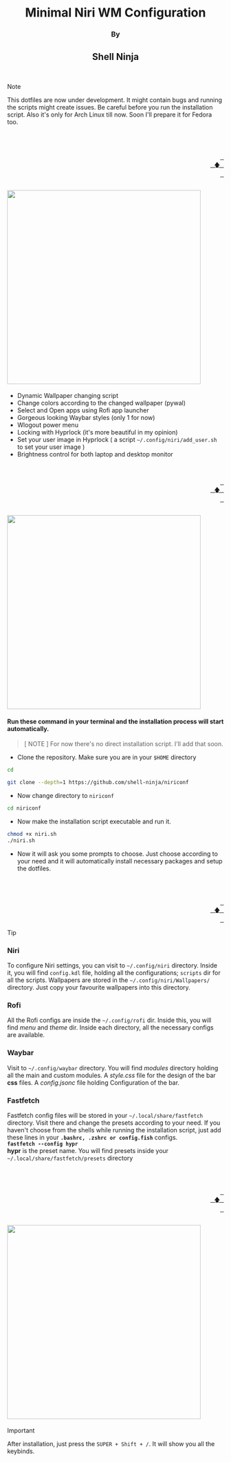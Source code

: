 <a id="top"></a>

<h1 align="center">Minimal Niri WM Configuration</h1>
<h3 align="center">By</h3>
<h2 align="center">Shell Ninja</h2>
<br>

> [!NOTE]
> This dotfiles are now under development. It might contain bugs and running the scripts might create issues. Be careful before you run the installation script. Also it's only for Arch Linux till now. Soon I'll prepare it for Fedora too.

<div align="center">

<br>

<!-- <a href="#screenshots"><kbd> <br> Screenshots <br> </kbd></a>&ensp;&ensp; -->
<!-- <a href="#update"><kbd> <br> Update <br> </kbd></a>&ensp;&ensp; -->
<!-- <a href="#config"><kbd> <br> Configuration <br> </kbd></a>&ensp;&ensp; -->
<!-- <a href="#keybinds"><kbd> <br> keyboard Shortcuts <br> </kbd></a>&ensp;&ensp; -->
<!-- <a href="#contrib"><kbd> <br> Contrubution <br> </kbd></a>&ensp;&ensp; -->
<!-- <a href="https://t.me/+OxKQy7Y6XWxjOTQ9"><kbd> <br> Telegram <br> </kbd></a> -->

</div>

<br>

<!-- <div align="right"> -->
<!--   <br> -->
<!--   <a href="#top"><kbd> <br> 🡅 <br> </kbd></a> -->
<!-- </div> -->
<!---->
<!-- <a id="screenshots"></a> -->
<!---->
<!-- ## <img src="https://readme-typing-svg.herokuapp.com?font=Lexend+Giga&size=25&pause=1000&color=90EE90&vCenter=true&width=435&height=25&lines=SCREENSHOTS" width="450"/> -->
<!---->
<!-- <details close> -->
<!-- <summary>Overall</summary> -->
<!-- <p align="center"> -->
<!--    <img aligh="center" width="49%" src="https://github.com/shell-ninja/Screen-Shots/blob/main/hyprconf/theme/1.png?raw=true" /> -->
<!--    <img aligh="center" width="49%" src="https://github.com/shell-ninja/Screen-Shots/blob/main/hyprconf/theme/2.png?raw=true" /> <br> -->
<!---->
<!--    <img aligh="center" width="49%" src="https://github.com/shell-ninja/Screen-Shots/blob/main/hyprconf/theme/3.png?raw=true" /> -->
<!--    <img aligh="center" width="49%" src="https://github.com/shell-ninja/Screen-Shots/blob/main/hyprconf/theme/4.png?raw=true" /> -->
<!---->
<!--    <img aligh="center" width="49%" src="https://github.com/shell-ninja/Screen-Shots/blob/main/hyprconf/theme/5.png?raw=true" /> -->
<!--    <img aligh="center" width="49%" src="https://github.com/shell-ninja/Screen-Shots/blob/main/hyprconf/theme/6.png?raw=true" /> -->
<!-- </p> <br> -->
<!-- </details> -->
<!---->
<!-- <details close> -->
<!-- <summary>Menu</summary> -->
<!-- <p align="center"> -->
<!--    <img aligh="center" width="49%" src="https://github.com/shell-ninja/Screen-Shots/blob/main/hyprconf/menu/1.png?raw=true" /> -->
<!--    <img aligh="center" width="49%" src="https://github.com/shell-ninja/Screen-Shots/blob/main/hyprconf/menu/2.png?raw=true" /> <br> -->
<!---->
<!--    <img aligh="center" width="49%" src="https://github.com/shell-ninja/Screen-Shots/blob/main/hyprconf/menu/4.png?raw=true" /> -->
<!--    <img aligh="center" width="49%" src="https://github.com/shell-ninja/Screen-Shots/blob/main/hyprconf/menu/3.png?raw=true" /> -->
<!--     <br> -->
<!---->
<!--    <img aligh="center" width="99%" src="https://github.com/shell-ninja/Screen-Shots/blob/main/hyprconf/clipboard.png?raw=true" /> -->
<!-- </p> <br> -->
<!-- </details> -->
<!---->
<!-- <details close> -->
<!-- <summary>Power Menu</summary> -->
<!-- <p align="center"> -->
<!--    <img aligh="center" width="49%" src="https://github.com/shell-ninja/Screen-Shots/blob/main/hyprconf/power/1.png?raw=true" /> -->
<!--    <img aligh="center" width="49%" src="https://github.com/shell-ninja/Screen-Shots/blob/main/hyprconf/power/2.png?raw=true" /> <br> -->
<!-- </p> <br> -->
<!-- </details> -->
<!---->
<!-- <details close> -->
<!-- <summary>Wallpaper</summary> -->
<!-- <p align="center"> -->
<!--    <img aligh="center" width="49%" src="https://github.com/shell-ninja/Screen-Shots/blob/main/hyprconf/wallpaper/1.png?raw=true" /> -->
<!--    <img aligh="center" width="49%" src="https://github.com/shell-ninja/Screen-Shots/blob/main/hyprconf/wallpaper/2.png?raw=true" /> <br> -->
<!-- </p> <br> -->
<!-- </details> -->
<!---->
<!-- <details close> -->
<!-- <summary>Lock Screen</summary> -->
<!-- <p align="center"> -->
<!--    <img aligh="center" width="49%" src="https://github.com/shell-ninja/Screen-Shots/blob/main/hyprconf/lockscreen/lock-1.png?raw=true" /> -->
<!--    <img aligh="center" width="49%" src="https://github.com/shell-ninja/Screen-Shots/blob/main/hyprconf/lockscreen/lock-2.png?raw=true" /> -->
<!--         <br> -->
<!--    <img aligh="center" width="49%" src="https://github.com/shell-ninja/Screen-Shots/blob/main/hyprconf/lockscreen/lock-3.png?raw=true" /> -->
<!--    <img aligh="center" width="49%" src="https://github.com/shell-ninja/Screen-Shots/blob/main/hyprconf/lockscreen/selecttheme.png?raw=true" /> -->
<!-- </p> -->
<!-- </details> -->
<!---->
<!-- <details close> -->
<!-- <summary>Login Screen (sddm)</summary> -->
<!-- <p align="center"> -->
<!--    <img aligh="center" width="49%" src="https://github.com/shell-ninja/Screen-Shots/blob/main/hyprconf/sddm/sddm1.jpg?raw=true" /> -->
<!--    <img aligh="center" width="49%" src="https://github.com/shell-ninja/Screen-Shots/blob/main/hyprconf/sddm/sddm2.jpg?raw=true" /> -->
<!-- </p> -->
<!-- </details> -->

<!-- <br> -->

<div align="right">
  <br>
  <a href="#top"><kbd> <br> 🡅 <br> </kbd></a>
</div>

<a id="features"></a>

## <img src="https://readme-typing-svg.herokuapp.com?font=Lexend+Giga&size=25&pause=1000&color=90EE90&vCenter=true&width=435&height=25&lines=FEATURES" width="450"/>

- Dynamic Wallpaper changing script
- Change colors according to the changed wallpaper (pywal)
- Select and Open apps using Rofi app launcher
- Gorgeous looking Waybar styles (only 1 for now)
- Wlogout power menu
- Locking with Hyprlock (it's more beautiful in my opinion)
- Set your user image in Hyprlock ( a script `~/.config/niri/add_user.sh` to set your user image )
- Brightness control for both laptop and desktop monitor

<br>

<div align="right">
  <br>
  <a href="#top"><kbd> <br> 🡅 <br> </kbd></a>
</div>

<a id="installation"></a>

## <img src="https://readme-typing-svg.herokuapp.com?font=Lexend+Giga&size=25&pause=1000&color=90EE90&vCenter=true&width=435&height=25&lines=INSTALLATION" width="450"/>

#### Run these command in your terminal and the installation process will start automatically.

> [ NOTE ]
> For now there's no direct installation script. I'll add that soon.

- Clone the repository. Make sure you are in your `$HOME` directory

```bash
cd

git clone --depth=1 https://github.com/shell-ninja/niriconf
```

- Now change directory to `niriconf`

```bash
cd niriconf
```

- Now make the installation script executable and run it.

```bash
chmod +x niri.sh
./niri.sh

```

- Now it will ask you some prompts to choose. Just choose according to your need and it will automatically install necessary packages and setup the dotfiles.

<br>

<a id="config"></a>

<div align="right">
  <br>
  <a href="#top"><kbd> <br> 🡅 <br> </kbd></a>
</div>

> [!TIP]
>
> ### Niri
>
> To configure Niri settings, you can visit to `~/.config/niri` directory. Inside it, you will find `config.kdl` file, holding all the configurations; `scripts` dir for all the scripts.
> Wallpapers are stored in the `~/.config/niri/Wallpapers/` directory. Just copy your favourite wallpapers into this directory.
>
> ### Rofi
>
> All the Rofi configs are inside the `~/.config/rofi` dir. Inside this, you will find <i>menu</i> and <i>theme</i> dir. Inside each directory, all the necessary configs are available.
>
> ### Waybar
>
> Visit to `~/.config/waybar` directory.
> You will find <i>modules</i> directory holding all the main and custom modules.
> A <i>style.css</i> file for the design of the bar <b>css</b> files.
> A <i>config.jsonc</i> file holding Configuration of the bar.
>
> ### Fastfetch
>
> Fastfetch config files will be stored in your `~/.local/share/fastfetch` directory.
> Visit there and change the presets according to your need.
> If you haven't choose from the shells while running the installation script, just add these lines in your <b>`.bashrc, .zshrc or config.fish`</b> configs. <br><b> `fastfetch --config hypr` </b><br> <b>hypr</b> is the preset name. You will find presets inside your `~/.local/share/fastfetch/presets` directory

<br>

<a id="update"></a>

<div align="right">
  <br>
  <a href="#top"><kbd> <br> 🡅 <br> </kbd></a>
</div>

<!-- ## <img src="https://readme-typing-svg.herokuapp.com?font=Lexend+Giga&size=25&pause=1000&color=90EE90&vCenter=true&width=435&height=25&lines=UPDATE" width="450"/> -->
<!---->
<!-- <h4>To Update into the latest commit. jusr run this command in your tarminal..</h4> -->
<!---->
<!-- ```shell -->
<!-- bash -c "$(wget -q  https://raw.githubusercontent.com/shell-ninja/hyprconf/main/update.sh -O -)" -->
<!-- ``` -->
<!---->
<!-- - Hurrah! Now reboot your system, select Hyprland from your login manager, log into your Hyprland and enjoy it. -->
<!-- <hr> -->
<!---->
<!-- <br> -->
<!---->
<!-- <a id="keybinds"></a> -->
<!---->
<!-- <div align="right"> -->
<!--   <br> -->
<!--   <a href="#top"><kbd> <br> 🡅 <br> </kbd></a> -->
<!-- </div> -->

## <img src="https://readme-typing-svg.herokuapp.com?font=Lexend+Giga&size=25&pause=1000&color=90EE90&vCenter=true&width=435&height=25&lines=KEYBOARD-SHORTCUTS" width="450"/>

> [!IMPORTANT]
>
> After installation, just press the `SUPER + Shift + /`. It will show you all the keybinds.

<br>

<!-- <a id="contrib"></a> -->
<!---->
<!-- <div align="right"> -->
<!--   <br> -->
<!--   <a href="#top"><kbd> <br> 🡅 <br> </kbd></a> -->
<!-- </div> -->
<!---->
<!-- ## <img src="https://readme-typing-svg.herokuapp.com?font=Lexend+Giga&size=25&pause=1000&color=90EE90&vCenter=true&width=435&height=25&lines=CONTRIBUTING" width="450"/> -->
<!---->
<!-- <h4> If you want to add your ideas in this project, just do some steps. </h4> -->
<!---->
<!-- 1. Fork this repository. Make sure to uncheck the `Copy the main branch only`. This will also copy other branches ( if available ). -->
<!-- 2. Now clone the forked repository in you machine. <br> Example command: -->
<!---->
<!-- ```shell -->
<!-- git clone --depth=1 --branch=development https://github.com/your_user_name/hyprconf.git -->
<!-- ``` -->
<!---->
<!-- 3. Create a branch by your user_name. <br> Example command: -->
<!---->
<!-- ```shell -->
<!-- git checkout -b your_user_name -->
<!-- ``` -->
<!---->
<!-- 4. Now add your ideas and commit to github. <br> Make sure to commit with a detailed test message. For example: -->
<!---->
<!-- ```shell -->
<!-- git commit -m "fix: Fixed a but in the "example.sh script" -->
<!-- ``` -->
<!---->
<!-- ```shell -->
<!-- git commit -m "add: Added this feature. This will happen if the user do this." -->
<!-- ``` -->
<!---->
<!-- ```shell -->
<!-- git commit -m "delete: Deleted this. It was creating this example problem" -->
<!-- ``` -->
<!---->
<!-- 4. While pushing the new commits, make sure to push it to your branch. <br> For example: -->
<!---->
<!-- ```shell -->
<!-- git push origin your_branch_name -->
<!-- ``` -->
<!---->
<!-- 5. Now you can create a pull request in the main repository.<br> But make sure to create the pull request in the `development` branch, no the `main` branch. -->
<!---->
<!-- ## Reference -->
<!---->
<!-- #### I would like to thank [JaKooLit](https://github.com/JaKooLit). I was inspired from his Hyprland installation scripts and prepared my script. I took and modified some of his scripts and used here. -->
